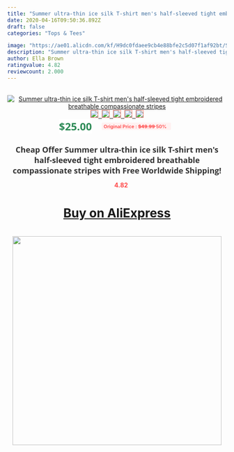 ```yaml
---
title: "Summer ultra-thin ice silk T-shirt men's half-sleeved tight embroidered breathable compassionate stripes"
date: 2020-04-16T09:50:36.892Z
draft: false
categories: "Tops & Tees"

image: "https://ae01.alicdn.com/kf/H9dc0fdaee9cb4e88bfe2c5d07f1af92bt/Summer-ultra-thin-ice-silk-T-shirt-men-s-half-sleeved-tight-embroidered-breathable-compassionate-stripes.jpg"
description: "Summer ultra-thin ice silk T-shirt men's half-sleeved tight embroidered breathable compassionate stripes"
author: Ella Brown
ratingvalue: 4.82
reviewcount: 2.000
---
```

<br>
<div style="text-align: center;">
<a href="https://s.click.aliexpress.com/e/_AU7ixx" target="_blank" rel="nofollow noopener noreferrer"><img alt="Summer ultra-thin ice silk T-shirt men's half-sleeved tight embroidered breathable compassionate stripes" class="magnifier-image" src="https://ae01.alicdn.com/kf/H9dc0fdaee9cb4e88bfe2c5d07f1af92bt/Summer-ultra-thin-ice-silk-T-shirt-men-s-half-sleeved-tight-embroidered-breathable-compassionate-stripes.jpg_640x640.jpg">
<br>
<img style="border:1px solid salmon" src="https://ae01.alicdn.com/kf/H9dc0fdaee9cb4e88bfe2c5d07f1af92bt/Summer-ultra-thin-ice-silk-T-shirt-men-s-half-sleeved-tight-embroidered-breathable-compassionate-stripes.jpg_120x120.jpg">&nbsp;&nbsp;<img style="border:1px solid salmon" src="_120x120.jpg">&nbsp;&nbsp;<img style="border:1px solid salmon" src="_120x120.jpg">&nbsp;&nbsp;<img style="border:1px solid salmon" src="_120x120.jpg">&nbsp;&nbsp;<img style="border:1px solid salmon" src="_120x120.jpg"></a></div><br0>
<div style="text-align: center;"><span style="background-color: white; border: 0px; box-sizing: border-box; color: seagreen; display: inline-block; font-family: &quot;open sans&quot; , &quot;arial&quot; , &quot;helvetica&quot; , sans-serif , &quot;heiti&quot;; font-size: 24px; font-stretch: inherit; font-weight: 700; line-height: inherit; margin: 0px 10px 0px 0px; padding: 0px; vertical-align: middle;">$25.00 </span>
<span style="background: rgb(255 , 241 , 241); border-radius: 3px; border: 0px; box-sizing: border-box; color: #ff4747; display: inline-block; font-family: inherit; font-size: 12px; font-stretch: inherit; font-style: inherit; font-variant: inherit; font-weight: 600; line-height: inherit; margin: 0px; padding: 2px 5px; transform: scale(0.9); vertical-align: middle;">Original Price : <b style="text-decoration: line-through;">$49.99 </b> 50%&nbsp;&nbsp;</span></div>
<h1 style="color: #333333; display: inline-block; font-family: &quot;open sans&quot; , &quot;arial&quot; , &quot;helvetica&quot; , sans-serif , &quot;heiti&quot;; font-size: 18px; font-stretch: inherit; font-weight: 700; text-align: center;">Cheap Offer Summer ultra-thin ice silk T-shirt men's half-sleeved tight embroidered breathable compassionate stripes with Free Worldwide Shipping!</h1>
<div style="color: #ff4747; text-align: center;">
<img src="https://4.bp.blogspot.com/-M0ZcTcb-5uY/XleCXlxnR4I/AAAAAAAAAEc/OrjgMkXV1oMQFaCRZj5HQwOCBcu3w1FegCPcBGAYYCw/s1600/star.png" style="height: 15px;">&nbsp;<b>4.82</b></div>
<div class="button_cont" align="center"><a class="buynow_a" href="https://s.click.aliexpress.com/e/_AU7ixx" target="_blank" rel="nofollow noopener noreferrer"><H1>Buy on AliExpress</H1></a></div><br>
<div class="separator" style="clear: both; text-align: center;">
<img src="https://lh3.googleusercontent.com/-pTy5HemUv9M/XlePHvY0dAI/AAAAAAAAAE4/0nX5iRUoIWY8eMW9Dpxeirr157OZliDIgCLcBGAsYHQ/s1600/badge.gif" width="480">
</div>
